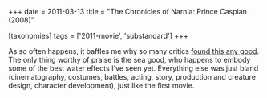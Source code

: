 +++
date = 2011-03-13
title = "The Chronicles of Narnia: Prince Caspian (2008)"

[taxonomies]
tags = ['2011-movie', 'substandard']
+++

As so often happens, it baffles me why so many critics [found this any
good]. The only thing worthy of praise is the sea good, who happens to
embody some of the best water effects I\'ve seen yet. Everything else
was just bland (cinematography, costumes, battles, acting, story,
production and creature design, character development), just like the
first movie.

  [found this any good]: http://en.wikipedia.org/wiki/The_Chronicles_of_Narnia:_Prince_Caspian#Reception
